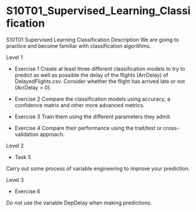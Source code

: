 # S10T01_Supervised_Learning_Classification

S10T01 Supervised Learning Classification
Description
We are going to practice and become familiar with classification algorithms.

Level 1

- Exercise 1
Create at least three different classification models to try to predict as well as possible the delay of the flights (ArrDelay) of DelayedFlights.csv. Consider whether the flight has arrived late or not (ArrDelay > 0).

- Exercise 2
Compare the classification models using accuracy, a confidence matrix and other more advanced metrics.

- Exercise 3
Train them using the different parameters they admit.

- Exercise 4
Compare their performance using the trait/test or cross-validation approach.

Level 2

- Task 5

Carry out some process of variable engineering to improve your prediction.

Level 3

- Exercise 6

Do not use the variable DepDelay when making predictions.
